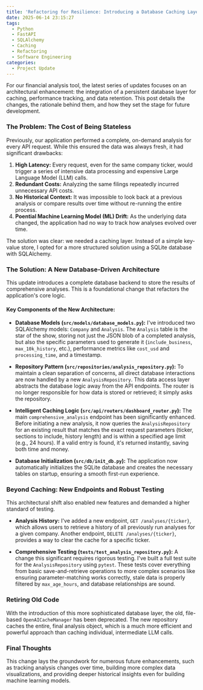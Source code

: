 ```yaml
---
title: 'Refactoring for Resilience: Introducing a Database Caching Layer'
date: 2025-06-14 23:15:27
tags:
  - Python
  - FastAPI
  - SQLAlchemy
  - Caching
  - Refactoring
  - Software Engineering
categories:
  - Project Update
---
```


For our financial analysis tool, the latest series of updates focuses on an architectural enhancement: the integration of a persistent database layer for caching, performance tracking, and data retention. This post details the changes, the rationale behind them, and how they set the stage for future development.

### The Problem: The Cost of Being Stateless

Previously, our application performed a complete, on-demand analysis for every API request. While this ensured the data was always fresh, it had significant drawbacks:

1.  **High Latency:** Every request, even for the same company ticker, would trigger a series of intensive data processing and expensive Large Language Model (LLM) calls.
2.  **Redundant Costs:** Analyzing the same filings repeatedly incurred unnecessary API costs.
3.  **No Historical Context:** It was impossible to look back at a previous analysis or compare results over time without re-running the entire process.
4.  **Poential Machine Learning Model (ML) Drift:** As the underlying data changed, the application had no way to track how analyses evolved over time.

The solution was clear: we needed a caching layer. Instead of a simple key-value store, I opted for a more structured solution using a SQLite database with SQLAlchemy.

### The Solution: A New Database-Driven Architecture

This update introduces a complete database backend to store the results of comprehensive analyses. This is a foundational change that refactors the application's core logic.

#### Key Components of the New Architecture:

*   **Database Models (`src/models/database_models.py`):** I've introduced two SQLAlchemy models: `Company` and `Analysis`. The `Analysis` table is the star of the show, storing not just the JSON blob of a completed analysis, but also the specific parameters used to generate it (`include_business`, `max_10k_history`, etc.), performance metrics like `cost_usd` and `processing_time`, and a timestamp.

*   **Repository Pattern (`src/repositories/analysis_repository.py`):** To maintain a clean separation of concerns, all direct database interactions are now handled by a new `AnalysisRepository`. This data access layer abstracts the database logic away from the API endpoints. The router is no longer responsible for how data is stored or retrieved; it simply asks the repository.

*   **Intelligent Caching Logic (`src/api/routers/dashboard_router.py`):** The main `comprehensive_analysis` endpoint has been significantly enhanced. Before initiating a new analysis, it now queries the `AnalysisRepository` for an existing result that matches the exact request parameters (ticker, sections to include, history length) and is within a specified age limit (e.g., 24 hours). If a valid entry is found, it's returned instantly, saving both time and money.

*   **Database Initialization (`src/db/init_db.py`):** The application now automatically initializes the SQLite database and creates the necessary tables on startup, ensuring a smooth first-run experience.

### Beyond Caching: New Endpoints and Robust Testing

This architectural shift also enabled new features and demanded a higher standard of testing.

*   **Analysis History:** I've added a new endpoint, `GET /analyses/{ticker}`, which allows users to retrieve a history of all previously run analyses for a given company. Another endpoint, `DELETE /analyses/{ticker}`, provides a way to clear the cache for a specific ticker.

*   **Comprehensive Testing (`tests/test_analysis_repository.py`):** A change this significant requires rigorous testing. I've built a full test suite for the `AnalysisRepository` using `pytest`. These tests cover everything from basic save-and-retrieve operations to more complex scenarios like ensuring parameter-matching works correctly, stale data is properly filtered by `max_age_hours`, and database relationships are sound.

### Retiring Old Code

With the introduction of this more sophisticated database layer, the old, file-based `OpenAICacheManager` has been deprecated. The new repository caches the entire, final analysis object, which is a much more efficient and powerful approach than caching individual, intermediate LLM calls.

### Final Thoughts

This change lays the groundwork for numerous future enhancements, such as tracking analysis changes over time, building more complex data visualizations, and providing deeper historical insights even for building machine learning models. 